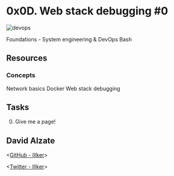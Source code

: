 # 0x0D. Web stack debugging #0 


![devops](https://i.pinimg.com/originals/05/98/08/0598084c76f81dd4607c4a545b7cd744.png)


  Foundations - System engineering & DevOps  Bash

## Resources

### Concepts

Network basics
Docker
Web stack debugging

## Tasks

0. Give me a page!




## David Alzate 

<[GitHub - Illker](https://github.com/illker)>

<[Twitter - Illker](https://twitter.com/illker)>

